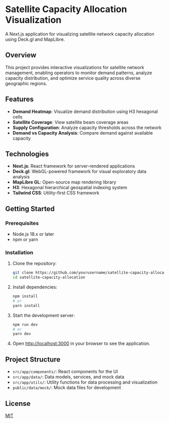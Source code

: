 # Satellite Capacity Allocation Visualization

A Next.js application for visualizing satellite network capacity allocation using Deck.gl and MapLibre.

## Overview

This project provides interactive visualizations for satellite network management, enabling operators to monitor demand patterns, analyze capacity distribution, and optimize service quality across diverse geographic regions.

## Features

- **Demand Heatmap**: Visualize demand distribution using H3 hexagonal cells
- **Satellite Coverage**: View satellite beam coverage areas
- **Supply Configuration**: Analyze capacity thresholds across the network
- **Demand vs Capacity Analysis**: Compare demand against available capacity

## Technologies

- **Next.js**: React framework for server-rendered applications
- **Deck.gl**: WebGL-powered framework for visual exploratory data analysis
- **MapLibre GL**: Open-source map rendering library
- **H3**: Hexagonal hierarchical geospatial indexing system
- **Tailwind CSS**: Utility-first CSS framework

## Getting Started

### Prerequisites

- Node.js 18.x or later
- npm or yarn

### Installation

1. Clone the repository:
   ```bash
   git clone https://github.com/yourusername/satellite-capacity-allocation.git
   cd satellite-capacity-allocation
   ```

2. Install dependencies:
   ```bash
   npm install
   # or
   yarn install
   ```

3. Start the development server:
   ```bash
   npm run dev
   # or
   yarn dev
   ```

4. Open [http://localhost:3000](http://localhost:3000) in your browser to see the application.

## Project Structure

- `src/app/components/`: React components for the UI
- `src/app/data/`: Data models, services, and mock data
- `src/app/utils/`: Utility functions for data processing and visualization
- `public/data/mock/`: Mock data files for development

## License

[MIT](LICENSE)
